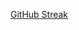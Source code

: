[GitHub Streak](https://github-readme-streak-stats.herokuapp.com?user=KurisuJuha&theme=onedark&hide_border=true)
